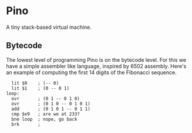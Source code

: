 # Pino

A tiny stack-based virtual machine.

## Bytecode

The lowest level of programming Pino is on the bytecode level. For this we have a simple assembler like language, inspired by 6502 assembly. Here's an example of computing the first 14 digits of the Fibonacci sequence.

```
  lit $0    ; (-- 0)
  lit $1    ; (0 -- 0 1)
loop:
  ovr       ; (0 1 -- 0 1 0)
  ovr       ; (0 1 0 -- 0 1 0 1)
  add       ; (0 1 0 1 -- 0 1 1)
  cmp $e9   ; are we at 233?
  bne loop  ; nope, go back
  brk       ;
```
